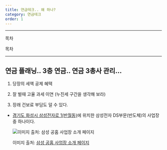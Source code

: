 ```yaml
---
title: 연금테크.. 왜 하나?
category: 연금테크
order: 1
---
```


----------

목차

목차

----------

## 연금 플래닝.. 3층 연금.. 연금 3총사 관리...

  

1. 당장의 세액 공제 혜택

  

2. 잘 벌때 고율 과세 이연 (누진세 구간을 생각해 보라)

  

2. 장래 건보료 부담도 덜 수 있다.







-   [경기도 화성시 삼성전자로 1(반월동)](https://naver.me/FXZkeF6D)에 위치한 삼성전자 DS부문(반도체)의 사업장중 하나이다.
    
    ![이미지 출처: 삼성 공홈 사업장 소개 페이지](https://images.samsung.com/is/image/samsung/p5/sec/aboutsamsung/2019/company/divisions/1126/samsung-sec-hwasung-office.jpg?$ORIGIN_JPG$)
    
    이미지 출처: [삼성 공홈 사업장 소개 페이지](https://www.samsung.com/sec/aboutsamsung/company/divisions/)
<!--stackedit_data:
eyJoaXN0b3J5IjpbODQ4NzI5MTg2LC0yMTE4MjIyNzg2LC03Nj
k2Mzc4OTQsMjEwNzE0ODI5MSwxMDQ1NjQ4MTQ4XX0=
-->